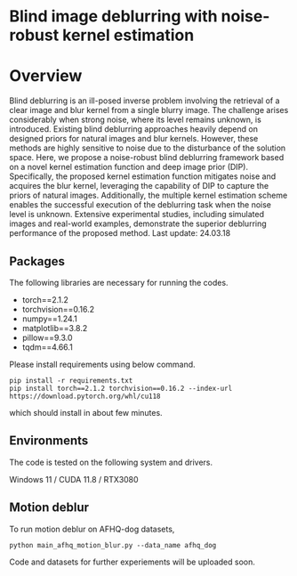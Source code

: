 # Blind image deblurring with noise-robust kernel estimation 
# Overview
Blind deblurring is an ill-posed inverse problem involving the retrieval of a clear image and blur kernel from a single blurry image. The challenge arises considerably when strong noise, where its level remains unknown, is introduced. Existing blind deblurring approaches heavily depend on designed priors for natural images and blur kernels. However, these methods are highly sensitive to noise due to the disturbance of the solution space. Here, we propose a noise-robust blind deblurring framework based on a novel kernel estimation function and deep image prior (DIP). Specifically, the proposed kernel estimation function mitigates noise and acquires the blur kernel, leveraging the capability of DIP to capture the priors of natural images. Additionally, the multiple kernel estimation scheme enables the successful execution of the deblurring task when the noise level is unknown. Extensive experimental studies, including simulated images and real-world examples, demonstrate the superior deblurring performance of the proposed method.
Last update: 24.03.18
## Packages
The following libraries are necessary for running the codes.
- torch==2.1.2
- torchvision==0.16.2
- numpy==1.24.1
- matplotlib==3.8.2
- pillow==9.3.0
- tqdm==4.66.1

Please install requirements using below command.
```
pip install -r requirements.txt
pip install torch==2.1.2 torchvision==0.16.2 --index-url https://download.pytorch.org/whl/cu118
```
which should install in about few minutes.

## Environments
The code is tested on the following system and drivers.

Windows 11 / CUDA 11.8 / RTX3080

## Motion deblur
To run motion deblur on AFHQ-dog datasets,
```
python main_afhq_motion_blur.py --data_name afhq_dog
```

Code and datasets for further experiements will be uploaded soon.
